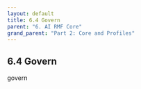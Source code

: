 ```yaml
---
layout: default
title: 6.4 Govern
parent: "6. AI RMF Core"
grand_parent: "Part 2: Core and Profiles"
---
```


## 6.4 Govern

govern
